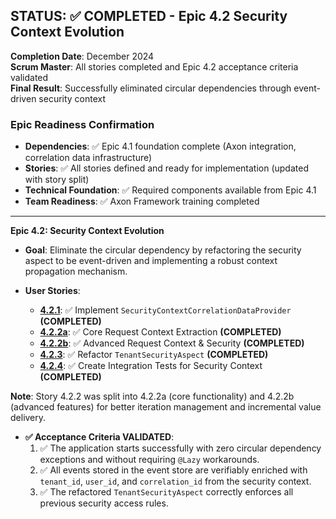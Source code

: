 ## **STATUS: ✅ COMPLETED** - Epic 4.2 Security Context Evolution

**Completion Date**: December 2024  
**Scrum Master**: All stories completed and Epic 4.2 acceptance criteria validated  
**Final Result**: Successfully eliminated circular dependencies through event-driven security
context

### **Epic Readiness Confirmation**

- **Dependencies**: ✅ Epic 4.1 foundation complete (Axon integration, correlation data
  infrastructure)
- **Stories**: ✅ All stories defined and ready for implementation (updated with story split)
- **Technical Foundation**: ✅ Required components available from Epic 4.1
- **Team Readiness**: ✅ Axon Framework training completed

---

**Epic 4.2: Security Context Evolution**

- **Goal**: Eliminate the circular dependency by refactoring the security aspect to be event-driven
  and implementing a robust context propagation mechanism.

- **User Stories**:

  - **[4.2.1](./../stories/4.2.1.story.md)**: ✅ Implement `SecurityContextCorrelationDataProvider`
    **(COMPLETED)**
  - **[4.2.2a](./../stories/4.2.2a.story.md)**: ✅ Core Request Context Extraction **(COMPLETED)**
  - **[4.2.2b](./../stories/4.2.2b.story.md)**: ✅ Advanced Request Context & Security
    **(COMPLETED)**
  - **[4.2.3](./../stories/4.2.3.story.md)**: ✅ Refactor `TenantSecurityAspect` **(COMPLETED)**
  - **[4.2.4](./../stories/4.2.4.story.md)**: ✅ Create Integration Tests for Security Context
    **(COMPLETED)**

**Note**: Story 4.2.2 was split into 4.2.2a (core functionality) and 4.2.2b (advanced features) for
better iteration management and incremental value delivery.

- **✅ Acceptance Criteria VALIDATED**:
  1. ✅ The application starts successfully with zero circular dependency exceptions and without
     requiring `@Lazy` workarounds.
  2. ✅ All events stored in the event store are verifiably enriched with `tenant_id`, `user_id`,
     and `correlation_id` from the security context.
  3. ✅ The refactored `TenantSecurityAspect` correctly enforces all previous security access rules.
